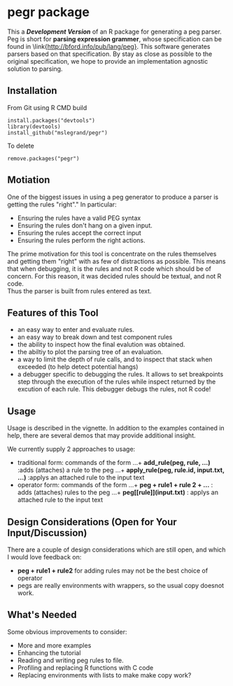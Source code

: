 pegr package
====

This a ***Development Version*** of an R package for generating a peg parser. Peg is short for
**parsing expression grammer**, whose specification can be found in \link{http://bford.info/pub/lang/peg}. 
This software generates parsers based on that specification. By stay as close as possible to the 
original specification, we hope to provide an implementation agnostic solution to parsing. 

Installation
-----

From Git using R CMD build
```
install.packages("devtools")
library(devtools)
install_github("mslegrand/pegr")

```
To delete
```
remove.packages("pegr")
```

Motiation
------

One of the biggest issues in using a peg generator to produce a parser is getting the rules "right"."
In particular:
* Ensuring the rules have a valid PEG syntax
* Ensuring the rules don't hang on a given input.
* Ensuring the rules accept the correct input
* Ensuring the rules perform the right actions.

The prime motivation for this tool is concentrate on the rules themselves and getting them "right" with as
few of distractions as possible. This means that when debugging, it is the rules and not R code which should be of 
concern. For this reason, it was decided rules should be textual, and not R code.  
Thus the parser is built from rules entered as text.


Features of this Tool
-------
*  an easy way to enter and evaluate rules. 
*  an easy way to break down and test component rules
*  the ability to inspect how the final evalution was obtained.
*  the abiltiy to plot the parsing tree of an evaluation.
*  a way to limit the depth of rule calls, and to inspect that stack when exceeded (to help detect potential hangs)
*  a debugger specific to debugging the rules.  It allows to set breakpoints step through the execution of the rules while inspect returned by the excution of each rule. This debugger debugs the rules, not R code!

Usage
-------

Usage is described in the vignette.   In addition to the examples contained in help,
there are several demos that may provide additional insight.

We currently supply 2 approaches to usage:
* traditional form: commands of the form 
...+ **add_rule(peg, rule, ...)** :adds (attaches) a rule to the peg
...+ **apply_rule(peg, rule.id, input.txt, ...)**  :applys an attached rule to the input text
* operator form: commands of the form 
...+ **peg + rule1 + rule 2 + ...** : adds (attaches) rules to the peg
...+ **peg\[\[rule]](input.txt)** : applys an attached rule to the input text

Design Considerations (Open for Your Input/Discussion)
---------
There are a couple of design considerations which are still open, and which I would love feedback on:
* **peg + rule1 + rule2** for adding rules may not be the best choice of operator
* pegs are really environments with wrappers, so the usual copy doesnot work.

What's Needed
-------

Some obvious  improvements to consider:
*  More and more examples
*  Enhancing the tutorial
*  Reading and writing peg rules to file. 
*  Profiling and replacing R functions with C code
*  Replacing environments with lists to make make copy work?




